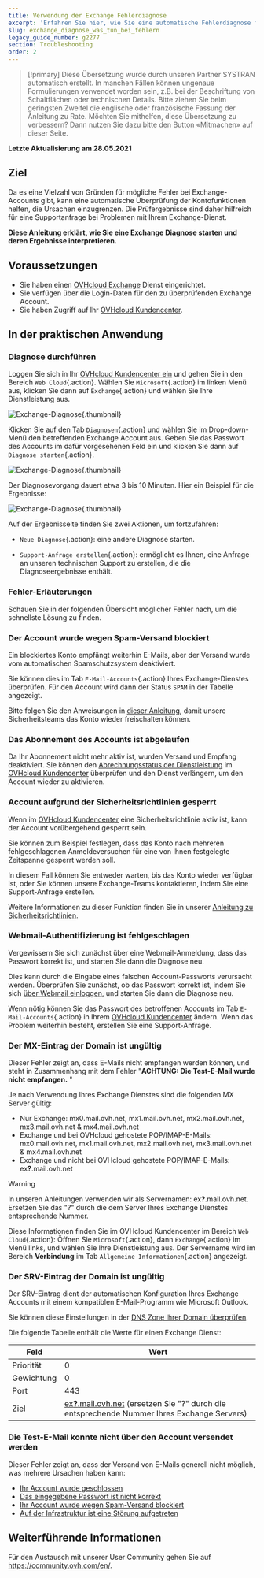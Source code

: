 ```yaml
---
title: Verwendung der Exchange Fehlerdiagnose
excerpt: 'Erfahren Sie hier, wie Sie eine automatische Fehlerdiagnose für Exchange Accounts durchführen'
slug: exchange_diagnose_was_tun_bei_fehlern
legacy_guide_number: g2277
section: Troubleshooting
order: 2
---
```


> [!primary]
> Diese Übersetzung wurde durch unseren Partner SYSTRAN automatisch erstellt. In manchen Fällen können ungenaue Formulierungen verwendet worden sein, z.B. bei der Beschriftung von Schaltflächen oder technischen Details. Bitte ziehen Sie beim geringsten Zweifel die englische oder französische Fassung der Anleitung zu Rate. Möchten Sie mithelfen, diese Übersetzung zu verbessern? Dann nutzen Sie dazu bitte den Button «Mitmachen» auf dieser Seite.
>

**Letzte Aktualisierung am 28.05.2021**

## Ziel

Da es eine Vielzahl von Gründen für mögliche Fehler bei Exchange-Accounts gibt, kann eine automatische Überprüfung der Kontofunktionen helfen, die Ursachen einzugrenzen. Die Prüfergebnisse sind daher hilfreich für eine Supportanfrage bei Problemen mit Ihrem Exchange-Dienst.

**Diese Anleitung erklärt, wie Sie eine Exchange Diagnose starten und deren Ergebnisse interpretieren.**

## Voraussetzungen

- Sie haben einen [OVHcloud Exchange](https://www.ovhcloud.com/de/emails/hosted-exchange/) Dienst eingerichtet.
- Sie verfügen über die Login-Daten für den zu überprüfenden Exchange Account.
- Sie haben Zugriff auf Ihr [OVHcloud Kundencenter](https://www.ovh.com/auth/?action=gotomanager&from=https://www.ovh.de/&ovhSubsidiary=de).


## In der praktischen Anwendung

### Diagnose durchführen

Loggen Sie sich in Ihr [OVHcloud Kundencenter ein](https://www.ovh.com/auth/?action=gotomanager&from=https://www.ovh.de/&ovhSubsidiary=de) und gehen Sie in den Bereich `Web Cloud`{.action}. Wählen Sie `Microsoft`{.action} im linken Menü aus, klicken Sie dann auf `Exchange`{.action} und wählen Sie Ihre Dienstleistung aus.

![Exchange-Diagnose](images/img_4450.png){.thumbnail}

Klicken Sie auf den Tab `Diagnosen`{.action} und wählen Sie im Drop-down-Menü den betreffenden Exchange Account aus. Geben Sie das Passwort des Accounts im dafür vorgesehenen Feld ein und klicken Sie dann auf `Diagnose starten`{.action}.

![Exchange-Diagnose](images/img_4451.png){.thumbnail}

Der Diagnosevorgang dauert etwa 3 bis 10 Minuten. Hier ein Beispiel für die Ergebnisse:

![Exchange-Diagnose](images/img_4471.png){.thumbnail}

Auf der Ergebnisseite finden Sie zwei Aktionen, um fortzufahren:

- `Neue Diagnose`{.action}: eine andere Diagnose starten.

- `Support-Anfrage erstellen`{.action}: ermöglicht es Ihnen, eine Anfrage an unseren technischen Support zu erstellen, die die Diagnoseergebnisse enthält. 

### Fehler-Erläuterungen

Schauen Sie in der folgenden Übersicht möglicher Fehler nach, um die schnellste Lösung zu finden.

### Der Account wurde wegen Spam-Versand blockiert <a name="blocked"></a>

Ein blockiertes Konto empfängt weiterhin E-Mails, aber der Versand wurde vom automatischen Spamschutzsystem deaktiviert.

Sie können dies im Tab `E-Mail-Accounts`{.action} Ihres Exchange-Dienstes überprüfen. Für den Account wird dann der Status `SPAM` in der Tabelle angezeigt.

Bitte folgen Sie den Anweisungen in [dieser Anleitung](../blocked-wegen-spam/), damit unsere Sicherheitsteams das Konto wieder freischalten können.

### Das Abonnement des Accounts ist abgelaufen <a name="expired"></a>

Da Ihr Abonnement nicht mehr aktiv ist, wurden Versand und Empfang deaktiviert. Sie können den [Abrechnungsstatus der Dienstleistung](../exchange-abrechnung-verwalten/) im [OVHcloud Kundencenter](https://www.ovh.com/auth/?action=gotomanager&from=https://www.ovh.de/&ovhSubsidiary=de) überprüfen und den Dienst verlängern, um den Account wieder zu aktivieren.

### Account aufgrund der Sicherheitsrichtlinien gesperrt

Wenn im [OVHcloud Kundencenter](https://www.ovh.com/auth/?action=gotomanager&from=https://www.ovh.de/&ovhSubsidiary=de) eine Sicherheitsrichtlinie aktiv ist, kann der Account vorübergehend gesperrt sein.

Sie können zum Beispiel festlegen, dass das Konto nach mehreren fehlgeschlagenen Anmeldeversuchen für eine von Ihnen festgelegte Zeitspanne gesperrt werden soll.

In diesem Fall können Sie entweder warten, bis das Konto wieder verfügbar ist, oder Sie können unsere Exchange-Teams kontaktieren, indem Sie eine Support-Anfrage erstellen.

Weitere Informationen zu dieser Funktion finden Sie in unserer [Anleitung zu Sicherheitsrichtlinien](../passwort-sicherheitseinstellungen-verwalten/).

### Webmail-Authentifizierung ist fehlgeschlagen <a name="password"></a>

Vergewissern Sie sich zunächst über eine Webmail-Anmeldung, dass das Passwort korrekt ist, und starten Sie dann die Diagnose neu.

Dies kann durch die Eingabe eines falschen Account-Passworts verursacht werden. Überprüfen Sie zunächst, ob das Passwort korrekt ist, indem Sie sich [über Webmail einloggen](../exchange_2016_verwendung_der_outlook_web_app/), und starten Sie dann die Diagnose neu.

Wenn nötig können Sie das Passwort des betroffenen Accounts im Tab `E-Mail-Accounts`{.action} in Ihrem [OVHcloud Kundencenter](https://www.ovh.com/auth/?action=gotomanager&from=https://www.ovh.de/&ovhSubsidiary=de) ändern. Wenn das Problem weiterhin besteht, erstellen Sie eine Support-Anfrage.

### Der MX-Eintrag der Domain ist ungültig

Dieser Fehler zeigt an, dass E-Mails nicht empfangen werden können, und steht in Zusammenhang mit dem Fehler "**ACHTUNG: Die Test-E-Mail wurde nicht empfangen.** "

Je nach Verwendung Ihres Exchange Dienstes sind die folgenden MX Server gültig:

- Nur Exchange: mx0.mail.ovh.net, mx1.mail.ovh.net, mx2.mail.ovh.net, mx3.mail.ovh.net & mx4.mail.ovh.net
- Exchange und bei OVHcloud gehostete POP/IMAP-E-Mails: mx0.mail.ovh.net, mx1.mail.ovh.net, mx2.mail.ovh.net, mx3.mail.ovh.net & mx4.mail.ovh.net
- Exchange und nicht bei OVHcloud gehostete POP/IMAP-E-Mails: ex<b>?</b>.mail.ovh.net
<a name="hostname"></a>


> [!warning]
> In unseren Anleitungen verwenden wir als Servernamen: ex<b>?</b>.mail.ovh.net. Ersetzen Sie das "?" durch die dem Server Ihres Exchange Dienstes entsprechende Nummer.
>
> Diese Informationen finden Sie im OVHcloud Kundencenter im Bereich `Web Cloud`{.action}: Öffnen Sie `Microsoft`{.action}, dann `Exchange`{.action} im Menü links, und wählen Sie Ihre Dienstleistung aus. Der Servername wird im Bereich **Verbindung** im Tab `Allgemeine Informationen`{.action} angezeigt.
>

### Der SRV-Eintrag der Domain ist ungültig

Der SRV-Eintrag dient der automatischen Konfiguration Ihres Exchange Accounts mit einem kompatiblen E-Mail-Programm wie Microsoft Outlook.

Sie können diese Einstellungen in der [DNS Zone Ihrer Domain überprüfen](../../domains/webhosting_bearbeiten_der_dns_zone/).

Die folgende Tabelle enthält die Werte für einen Exchange Dienst:

Feld | Wert
------------ | -------------
Priorität | 0
Gewichtung | 0
Port | 443
Ziel | [ex<b>?</b>.mail.ovh.net](#hostname) (ersetzen Sie "?" durch die entsprechende Nummer Ihres Exchange Servers)

### Die Test-E-Mail konnte nicht über den Account versendet werden

Dieser Fehler zeigt an, dass der Versand von E-Mails generell nicht möglich, was mehrere Ursachen haben kann:

- [Ihr Account wurde geschlossen](#expired)
- [Das eingegebene Passwort ist nicht korrekt](#password)
- [Ihr Account wurde wegen Spam-Versand blockiert](#blocked)
- [Auf der Infrastruktur ist eine Störung aufgetreten](http://travaux.ovh.net/?project=31&status=all&perpage=50)

## Weiterführende Informationen

Für den Austausch mit unserer User Community gehen Sie auf <https://community.ovh.com/en/>.
